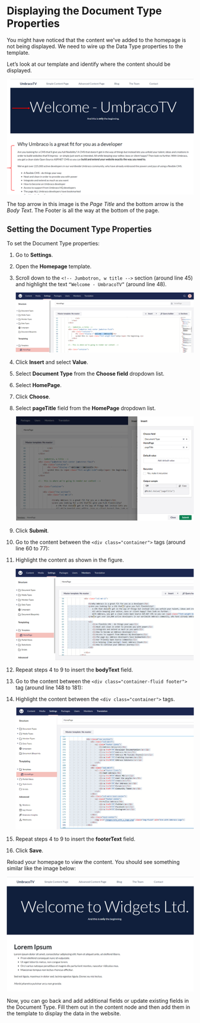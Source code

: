 # Displaying the Document Type Properties

You might have noticed that the content we've added to the homepage is not being displayed. We need to wire up the Data Type properties to the template.

Let’s look at our template and identify where the content should be displayed.

![Where our Data Properties Content Should be Output](images/figure-17-where-our-data-fields-go-v8.png)

The top arrow in this image is the _Page Title_ and the bottom arrow is the _Body Text_. The Footer is all the way at the bottom of the page.

## Setting the Document Type Properties

To set the Document Type properties:

1. Go to **Settings**.
2. Open the **Homepage** template.
3. Scroll down to the `<!-- Jumbotron, w title -->` section (around line 45) and highlight the text `“Welcome - UmbracoTV”` (around line 48).

    ![Replace page Title value](images/replace-hardcoded-text-with-umbraco-page-field.png)
4. Click **Insert** and select **Value**.
5. Select **Document Type** from the **Choose field** dropdown list.
6. Select **HomePage**.
7. Click **Choose**.
8. Select **pageTitle** field from the **HomePage** dropdown list.

    ![Page Title field](images/umbraco-page-field.png)
9. Click **Submit**.
10. Go to the content between the `<div class="container">` tags (around line 60 to 77):
11. Highlight the content as shown in the figure.

    ![Replace Body Text value](images/replace-bodytext-with-page-field.png)
12. Repeat steps 4 to 9 to insert the **bodyText** field.
13. Go to the content between the `<div class="container-fluid footer">` tag (around line 148 to 181):
14. Highlight the content between the `<div class="container">` tags.

    ![Replace Footer Text value](images/footer-text.png)
15. Repeat steps 4 to 9 to insert the **footerText** field.
16. Click **Save**.

Reload your homepage to view the content. You should see something similar like the image below:

![Displaying Document Type Properties](images/figure-22-displaying-document-type-properties.png)

Now, you can go back and add additional fields or update existing fields in the Document Type. Fill them out in the content node and then add them in the template to display the data in the website.
